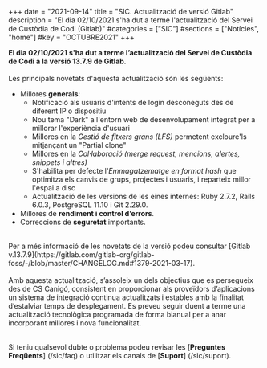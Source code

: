 +++
date        = "2021-09-14"
title       = "SIC. Actualització de versió Gitlab"
description = "El dia 02/10/2021 s'ha dut a terme l'actualització del Servei de Custòdia de Codi (Gitlab)"
#categories  = ["SIC"]
#sections    = ["Notícies", "home"]
#key         = "OCTUBRE2021"
+++

**El dia 02/10/2021 s'ha dut a terme l’actualització del Servei de Custòdia de Codi a la versió 13.7.9 de Gitlab**.
<br>
<br>
Les principals novetats d'aquesta actualització són les següents:
<br>

* Millores **generals**:
    * Notificació als usuaris d'intents de login desconeguts des de diferent IP o dispositiu
    * Nou tema "Dark" a l'entorn web de desenvolupament integrat per a millorar l'experiència d'usuari
	* Millores en la *Gestió de fitxers grans (LFS)* permetent excloure'ls mitjançant un "Partial clone"
	* Millores en la *Col·laboració (merge request, mencions, alertes, snippets i altres)*
	* S'habilita per defecte l'*Emmagatzematge en format hash* que optimitza els canvis de grups, projectes i usuaris, i reparteix millor l'espai a disc
    * Actualització de les versions de les eines internes: Ruby 2.7.2, Rails 6.0.3, PostgreSQL 11.10 i Git 2.29.0.
* Millores de **rendiment i control d’errors**.
* Correccions de **seguretat** importants.

<br>
Per a més informació de les novetats de la versió podeu consultar [Gitlab v.13.7.9](https://gitlab.com/gitlab-org/gitlab-foss/-/blob/master/CHANGELOG.md#1379-2021-03-17).
<br>
<br>
Amb aquesta actualització, s’assoleix un dels objectius que es persegueix des de CS Canigó, consistent en proporcionar als
proveïdors d’aplicacions un sistema de integració continua actualitzats i estables amb la finalitat d’estalviar temps de desplegament.
Es preveu seguir duent a terme una actualització tecnològica programada de forma bianual per a anar incorporant
millores i nova funcionalitat.
<br>
<br>

Si teniu qualsevol dubte o problema podeu revisar les [**Preguntes Freqüents**] (/sic/faq) o utilitzar els canals de [**Suport**] (/sic/suport).